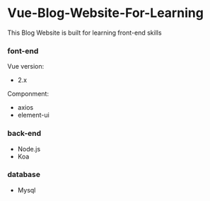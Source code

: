 # Vue-Blog-Website-For-Learning
This Blog Website is built for learning front-end skills

### font-end

Vue version:

- 2.x

Componment:

- axios
- element-ui

### back-end

- Node.js
- Koa

### database

- Mysql

